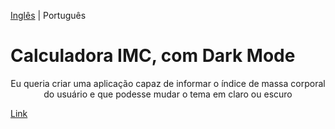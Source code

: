 [Inglês](README.md) | Português

<h1> Calculadora IMC, com Dark Mode </h1>

<p align="center">
Eu queria criar uma aplicação capaz de informar o índice de massa corporal do usuário e que podesse mudar o tema em claro ou escuro</p>


[Link](https://calculadora-imc-darkmode.000webhostapp.com/tela.html) <br>

